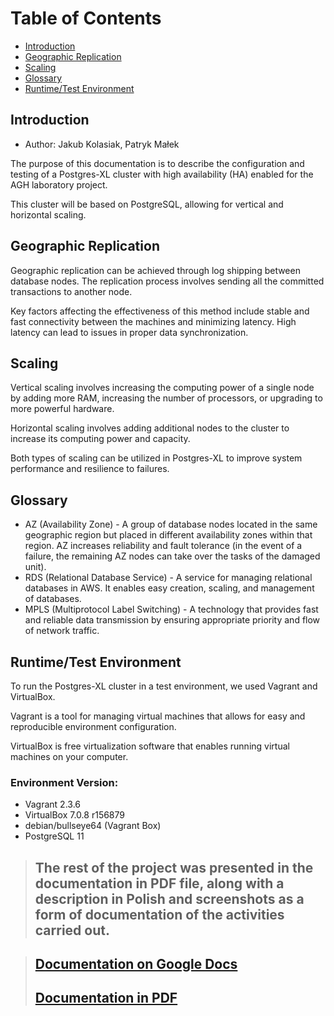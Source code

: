 # Table of Contents

- [Introduction](#introduction)
- [Geographic Replication](#geographic-replication)
- [Scaling](#scaling)
- [Glossary](#glossary)
- [Runtime/Test Environment](#runtime-test-environment)

## Introduction

- Author: Jakub Kolasiak, Patryk Małek

The purpose of this documentation is to describe the configuration and testing of a Postgres-XL cluster with high availability (HA) enabled for the AGH laboratory project.

This cluster will be based on PostgreSQL, allowing for vertical and horizontal scaling.

## Geographic Replication

Geographic replication can be achieved through log shipping between database nodes. The replication process involves sending all the committed transactions to another node.

Key factors affecting the effectiveness of this method include stable and fast connectivity between the machines and minimizing latency. High latency can lead to issues in proper data synchronization.

## Scaling

Vertical scaling involves increasing the computing power of a single node by adding more RAM, increasing the number of processors, or upgrading to more powerful hardware.

Horizontal scaling involves adding additional nodes to the cluster to increase its computing power and capacity.

Both types of scaling can be utilized in Postgres-XL to improve system performance and resilience to failures.

## Glossary

- AZ (Availability Zone) - A group of database nodes located in the same geographic region but placed in different availability zones within that region. AZ increases reliability and fault tolerance (in the event of a failure, the remaining AZ nodes can take over the tasks of the damaged unit).
- RDS (Relational Database Service) - A service for managing relational databases in AWS. It enables easy creation, scaling, and management of databases.
- MPLS (Multiprotocol Label Switching) - A technology that provides fast and reliable data transmission by ensuring appropriate priority and flow of network traffic.

## Runtime/Test Environment

To run the Postgres-XL cluster in a test environment, we used Vagrant and VirtualBox.

Vagrant is a tool for managing virtual machines that allows for easy and reproducible environment configuration.

VirtualBox is free virtualization software that enables running virtual machines on your computer.

### Environment Version:

- Vagrant 2.3.6
- VirtualBox 7.0.8 r156879
- debian/bullseye64 (Vagrant Box)
- PostgreSQL 11

> ## The rest of the project was presented in the documentation in PDF file, along with a description in Polish and screenshots as a form of documentation of the activities carried out.

> ## [Documentation on Google Docs](https://docs.google.com/document/d/1VyvT1N6N2KJk0BHbv34aL7YicRbMxCNDMuIp3-kqO3Q/edit?usp=sharing)
>
> ## [Documentation in PDF](./documentation/ASK%20-%20Configuration%20and%20testing%20of%20HA-enabled%20Postgres-XL%20Cluster_Kolasiak-Ma%C5%82ek.pdf)
